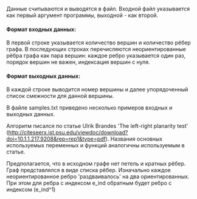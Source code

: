 Данные считываются и выводятся в файл. Входной файл указывается как первый аргумент программы, выходной - как второй.

#### Формат входных данных:
В первой строке указывается количество вершин и количество рёбер графа. В последующих строках перечисляются неориентированные рёбра графа как пара вершин: каждое ребро указывается один раз, порядок вершин не важен, индексация вершин с нуля.
#### Формат выходных данных:
В каждой строке выводится номер вершины и далее упорядоченный список смежности для данной вершины.

В файле samples.txt приведено несколько примеров входных и выходных данных.


Алгоритм писался по статье Ulrik Brandes 'The left-right planarity test' (http://citeseerx.ist.psu.edu/viewdoc/download?doi=10.1.1.217.9208&rep=rep1&type=pdf). Названия основных используемых переменных и функций аналогичны используемым в статье. 

Предполагается, что в исходном графе нет петель и кратных рёбер.
Граф представлялся в виде списка рёбер. Изначально каждое неориентированное ребро 'раздваивалось' на два ориентированных. При этом для ребра с индексом e_ind обратным будет ребро с индексом (e_ind^1)
